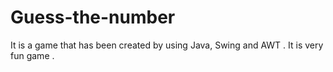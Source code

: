 # Guess-the-number
It is a game that has been created by using Java, Swing and AWT . It is very fun game .
